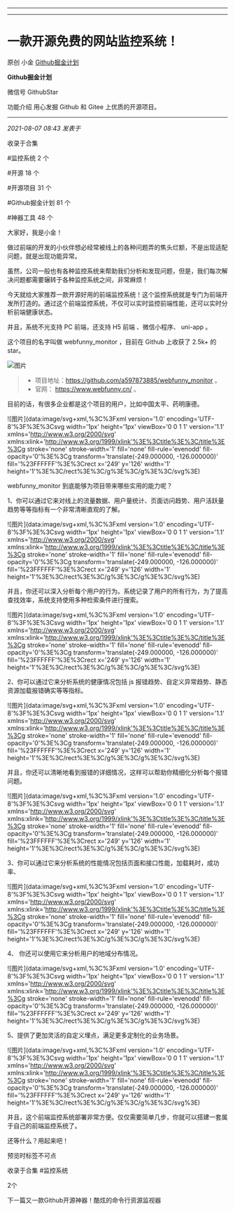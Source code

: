----------------------------------------
----------------------------------------
#  一款开源免费的网站监控系统！

原创 小金  [ Github掘金计划 ](javascript:void\(0\);)

**Github掘金计划** ![]()

微信号 GithubStar

功能介绍 用心发掘 Github 和 Gitee 上优质的开源项目。

____

_2021-08-07 08:43_ _发表于_

收录于合集

#监控系统 2 个

#开源 18 个

#开源项目 31 个

#Github掘金计划 81 个

#神器工具 48 个

大家好，我是小金！

做过前端的开发的小伙伴想必经常被线上的各种问题弄的焦头烂额，不是出现适配问题，就是出现功能异常。

虽然，公司一般也有各种监控系统来帮助我们分析和发现问题，但是，我们每次解决问题都需要辗转于各种监控系统之间，非常麻烦！

今天就给大家推荐一款开源好用的前端监控系统！这个监控系统就是专门为前端开发所打造的。通过这个前端监控系统，不仅可以实时监控前端性能，还可以实时分析前端健康状态。

并且，系统不光支持 PC 前端，还支持 H5 前端 、微信小程序、 uni-app 。

这个项目的名字叫做 webfunny_monitor ，目前在 Github 上收获了 2.5k+ 的 star。

![图片](https://mmbiz.qpic.cn/mmbiz_png/BcyAypujBVbEluwjUlyHJkX9YFpI7O57Aibscgx0qDdukeTswfbthrLgxrFL9eQnmFBWOpsvsDbxncBM1SBI8ag/640?wx_fmt=png&wxfrom=5&wx_lazy=1&wx_co=1)

>   * 项目地址：https://github.com/a597873885/webfunny_monitor 。
>   * 官网： https://www.webfunny.cn/ 。
>

目前的话，有很多企业都是这个项目的用户，比如中国太平、药明康德。

![图片](data:image/svg+xml,%3C%3Fxml version='1.0' encoding='UTF-8'%3F%3E%3Csvg
width='1px' height='1px' viewBox='0 0 1 1' version='1.1'
xmlns='http://www.w3.org/2000/svg'
xmlns:xlink='http://www.w3.org/1999/xlink'%3E%3Ctitle%3E%3C/title%3E%3Cg
stroke='none' stroke-width='1' fill='none' fill-rule='evenodd' fill-
opacity='0'%3E%3Cg transform='translate\(-249.000000, -126.000000\)'
fill='%23FFFFFF'%3E%3Crect x='249' y='126' width='1'
height='1'%3E%3C/rect%3E%3C/g%3E%3C/g%3E%3C/svg%3E)

webfunny_monitor 到底能够为项目带来哪些实用的能力呢？

1、你可以通过它来对线上的流量数据、用户量统计、页面访问趋势、用户活跃量趋势等等指标有一个非常清晰直观的了解。

![图片](data:image/svg+xml,%3C%3Fxml version='1.0' encoding='UTF-8'%3F%3E%3Csvg
width='1px' height='1px' viewBox='0 0 1 1' version='1.1'
xmlns='http://www.w3.org/2000/svg'
xmlns:xlink='http://www.w3.org/1999/xlink'%3E%3Ctitle%3E%3C/title%3E%3Cg
stroke='none' stroke-width='1' fill='none' fill-rule='evenodd' fill-
opacity='0'%3E%3Cg transform='translate\(-249.000000, -126.000000\)'
fill='%23FFFFFF'%3E%3Crect x='249' y='126' width='1'
height='1'%3E%3C/rect%3E%3C/g%3E%3C/g%3E%3C/svg%3E)

并且，你还可以深入分析每个用户的行为。系统记录了用户的所有行为，为了提高查找效率，系统支持使用多种检索条件进行搜索。

![图片](data:image/svg+xml,%3C%3Fxml version='1.0' encoding='UTF-8'%3F%3E%3Csvg
width='1px' height='1px' viewBox='0 0 1 1' version='1.1'
xmlns='http://www.w3.org/2000/svg'
xmlns:xlink='http://www.w3.org/1999/xlink'%3E%3Ctitle%3E%3C/title%3E%3Cg
stroke='none' stroke-width='1' fill='none' fill-rule='evenodd' fill-
opacity='0'%3E%3Cg transform='translate\(-249.000000, -126.000000\)'
fill='%23FFFFFF'%3E%3Crect x='249' y='126' width='1'
height='1'%3E%3C/rect%3E%3C/g%3E%3C/g%3E%3C/svg%3E)

2、你可以通过它来分析系统的健康情况包括 js 报错趋势、自定义异常趋势、静态资源加载报错确实等等指标。

![图片](data:image/svg+xml,%3C%3Fxml version='1.0' encoding='UTF-8'%3F%3E%3Csvg
width='1px' height='1px' viewBox='0 0 1 1' version='1.1'
xmlns='http://www.w3.org/2000/svg'
xmlns:xlink='http://www.w3.org/1999/xlink'%3E%3Ctitle%3E%3C/title%3E%3Cg
stroke='none' stroke-width='1' fill='none' fill-rule='evenodd' fill-
opacity='0'%3E%3Cg transform='translate\(-249.000000, -126.000000\)'
fill='%23FFFFFF'%3E%3Crect x='249' y='126' width='1'
height='1'%3E%3C/rect%3E%3C/g%3E%3C/g%3E%3C/svg%3E)

并且，你还可以清晰地看到报错的详细情况，这样可以帮助你精细化分析每个报错问题。

![图片](data:image/svg+xml,%3C%3Fxml version='1.0' encoding='UTF-8'%3F%3E%3Csvg
width='1px' height='1px' viewBox='0 0 1 1' version='1.1'
xmlns='http://www.w3.org/2000/svg'
xmlns:xlink='http://www.w3.org/1999/xlink'%3E%3Ctitle%3E%3C/title%3E%3Cg
stroke='none' stroke-width='1' fill='none' fill-rule='evenodd' fill-
opacity='0'%3E%3Cg transform='translate\(-249.000000, -126.000000\)'
fill='%23FFFFFF'%3E%3Crect x='249' y='126' width='1'
height='1'%3E%3C/rect%3E%3C/g%3E%3C/g%3E%3C/svg%3E)

3、你可以通过它来分析系统的性能情况包括页面和接口性能，加载耗时，成功率、

![图片](data:image/svg+xml,%3C%3Fxml version='1.0' encoding='UTF-8'%3F%3E%3Csvg
width='1px' height='1px' viewBox='0 0 1 1' version='1.1'
xmlns='http://www.w3.org/2000/svg'
xmlns:xlink='http://www.w3.org/1999/xlink'%3E%3Ctitle%3E%3C/title%3E%3Cg
stroke='none' stroke-width='1' fill='none' fill-rule='evenodd' fill-
opacity='0'%3E%3Cg transform='translate\(-249.000000, -126.000000\)'
fill='%23FFFFFF'%3E%3Crect x='249' y='126' width='1'
height='1'%3E%3C/rect%3E%3C/g%3E%3C/g%3E%3C/svg%3E)

4、 你还可以使用它来分析用户的地域分布情况。

![图片](data:image/svg+xml,%3C%3Fxml version='1.0' encoding='UTF-8'%3F%3E%3Csvg
width='1px' height='1px' viewBox='0 0 1 1' version='1.1'
xmlns='http://www.w3.org/2000/svg'
xmlns:xlink='http://www.w3.org/1999/xlink'%3E%3Ctitle%3E%3C/title%3E%3Cg
stroke='none' stroke-width='1' fill='none' fill-rule='evenodd' fill-
opacity='0'%3E%3Cg transform='translate\(-249.000000, -126.000000\)'
fill='%23FFFFFF'%3E%3Crect x='249' y='126' width='1'
height='1'%3E%3C/rect%3E%3C/g%3E%3C/g%3E%3C/svg%3E)

5、提供了更加灵活的自定义埋点，满足更多定制化的业务场景。

![图片](data:image/svg+xml,%3C%3Fxml version='1.0' encoding='UTF-8'%3F%3E%3Csvg
width='1px' height='1px' viewBox='0 0 1 1' version='1.1'
xmlns='http://www.w3.org/2000/svg'
xmlns:xlink='http://www.w3.org/1999/xlink'%3E%3Ctitle%3E%3C/title%3E%3Cg
stroke='none' stroke-width='1' fill='none' fill-rule='evenodd' fill-
opacity='0'%3E%3Cg transform='translate\(-249.000000, -126.000000\)'
fill='%23FFFFFF'%3E%3Crect x='249' y='126' width='1'
height='1'%3E%3C/rect%3E%3C/g%3E%3C/g%3E%3C/svg%3E)

并且，这个前端监控系统部署非常方便。仅仅需要简单几步，你就可以搭建一套属于自己的前端监控系统了。

还等什么？用起来吧！

预览时标签不可点

收录于合集 #监控系统

2个

下一篇又一款Github开源神器！酷炫的命令行资源监视器


